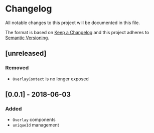 # Changelog
All notable changes to this project will be documented in this file.

The format is based on [Keep a Changelog](http://keepachangelog.com/en/1.0.0/)
and this project adheres to [Semantic Versioning](http://semver.org/spec/v2.0.0.html).


## [unreleased]

### Removed

- `OverlayContext` is no longer exposed


## [0.0.1] - 2018-06-03

### Added

- `Overlay` components
- `uniqueId` management

